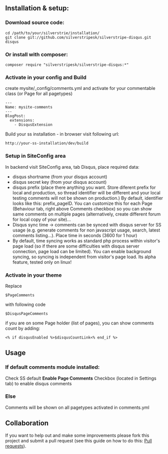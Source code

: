 ## Installation & setup:
### Download source code: 
```terminal
cd /path/to/your/silverstrie/installation/
git clone git://github.com/silverstripesk/silverstripe-disqus.git disqus
```

### Or install with composer:
```
composer require "silverstripesk/silverstripe-disqus:*"
```

### Activate in your config and Build
create mysite/_config/comments.yml and activate for your commentable class (or Page for all pagetypes)

```
---
Name: mysite-comments
---
BlogPost:
  extensions:
    - DisqusExtension
```


Build your ss installation - in browser visit following url:
```url
http://your-ss-installation/dev/build
```

### Setup in SiteConfig area
In backend visit SiteConfig area, tab Disqus, place required data:

*    disqus shortname (from your disqus account)
*    disqus secret key (from your disqus account)
*    disqus prefix (place there anything you want. Store diferent prefix for local and production, so thread identifier will be different and your local testing comments will not be shown on production.) By default, identifier looks like this: prefix_pageID. You can customize this for each Page (Behaviour tab, right above Comments checkbox) so you can show same comments on multiple pages (alternatively, create different forum for local copy of your site)...
*    Disqus sync time -> comments can be synced with disqus server for SS usage (e.g. generate comments for non javascript usage, search, latest comments listing...). Place time in seconds (3600 for 1 hour)
*    By default, time syncing works as standard php process within visitor's page load (so if there are some difficulties with disqus server connection, page load can be limited). You can enable background syncing, so syncing is independent from visitor's page load. Its alpha feature, tested only on linux!

### Activate in your theme
Replace 
```
$PageComments
```

with following code
```
$DisqusPageComments
```

if you are on some Page holder (list of pages), you can show comments count by adding:
```
<% if disqusEnabled %>$disqusCountLink<% end_if %>
```

## Usage
### If default comments module installed:
Check SS default **Enable Page Comments** Checkbox (located in Settings tab) to enable disqus comments

### Else
Comments will be shown on all pagetypes activated in comments.yml

## Collaboration
If you want to help out and make some improvements please fork this project and submit a pull request (see this guide on how to do this:  [Pull requests](http://help.github.com/pull-requests/)). 
